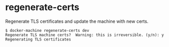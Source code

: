 <!--[metadata]>
+++
title = "regenerate-certs"
description = "Regenerate and update TLS certificates"
keywords = ["machine, regenerate-certs, subcommand"]
[menu.machine]
parent="smn_machine_subcmds"
+++
<![end-metadata]-->

# regenerate-certs

Regenerate TLS certificates and update the machine with new certs.

    $ docker-machine regenerate-certs dev
    Regenerate TLS machine certs?  Warning: this is irreversible. (y/n): y
    Regenerating TLS certificates
